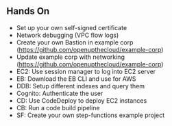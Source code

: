 ## Hands On
- Set up your own self-signed certificate
- Network debugging (VPC flow logs)
- Create your own Bastion in example corp (https://github.com/openupthecloud/example-corp)
- Update example corp with networking (https://github.com/openupthecloud/example-corp)
- EC2: Use session manager to log into EC2 server
- EB: Download the EB CLI and use for AWS
- DDB: Setup different indexes and query them
- Cognito: Authenticate the user
- CD: Use CodeDeploy to deploy EC2 instances
- CB: Run a code build pipeline
- SF: Create your own step-functions example project